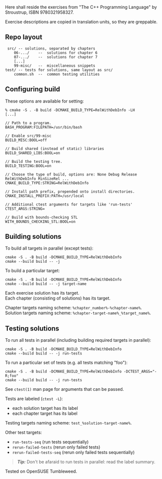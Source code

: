 Here shall reside the exercises from "The C++ Programming Language" by Stroustrup,
ISBN 9780321958327.

Exercise descriptions are copied in translation units, so they are greppable.

## Repo layout

```
 src/ -- solutions, separated by chapters
    06-.../    --  solutions for chapter 6
    07-.../    --  solutions for chapter 7
    [...]
    99-misc/   --  miscellaneous snippets
test/ -- tests for solutions, same layout as src/
    common.sh  --  common testing utilities
```

## Configuring build

These options are available for setting:

```
% cmake -S . -B build -DCMAKE_BUILD_TYPE=RelWithDebInfo -LH
[...]

// Path to a program.
BASH_PROGRAM:FILEPATH=/usr/bin/bash

// Enable src/99-misc
BUILD_MISC:BOOL=off

// Build shared (instead of static) libraries
BUILD_SHARED_LIBS:BOOL=on

// Build the testing tree.
BUILD_TESTING:BOOL=on

// Choose the type of build, options are: None Debug Release RelWithDebInfo MinSizeRel ...
CMAKE_BUILD_TYPE:STRING=RelWithDebInfo

// Install path prefix, prepended onto install directories.
CMAKE_INSTALL_PREFIX:PATH=/usr/local

// Additional ctest arguments for targets like 'run-tests'
CTEST_ARGS:STRING=

// Build with bounds-checking STL
WITH_BOUNDS_CHECKING_STL:BOOL=on
```

## Building solutions

To build all targets in parallel (except tests):
```
cmake -S . -B build -DCMAKE_BUILD_TYPE=RelWithDebInfo
cmake --build build -- -j
```

To build a particular target:
```
cmake -S . -B build -DCMAKE_BUILD_TYPE=RelWithDebInfo
cmake --build build -- -j target-name
```

Each exercise solution has its target.  
Each chapter (consisting of solutions) has its target.  

Chapter targets naming scheme: `%chapter_number%-%chapter-name%`.  
Solution targets naming scheme: `%chapter-target-name%_%target_name%`.  

## Testing solutions

To run all tests in parallel (including building required targets in parallel):
```
cmake -S . -B build -DCMAKE_BUILD_TYPE=RelWithDebInfo
cmake --build build -- -j run-tests
```

To run a particular set of tests (e.g. all tests matching "foo"):
```
cmake -S . -B build -DCMAKE_BUILD_TYPE=RelWithDebInfo -DCTEST_ARGS="-R;foo"
cmake --build build -- -j run-tests
```

See `ctest(1)` man page for arguments that can be passed.

Tests are labeled (`ctest -L`):
* each solution target has its label
* each chapter target has its label

Testing targets naming scheme: `test_%solution-target-name%`.

Other test targets:
* `run-tests-seq` (run tests sequentially)
* `rerun-failed-tests` (rerun only failed tests)
* `rerun-failed-tests-seq` (rerun only failed tests sequentially)

> ___Tip:___
> Don't be afaraid to run tests in parallel: read the label summary.  

Tested on OpenSUSE Tumbleweed.
